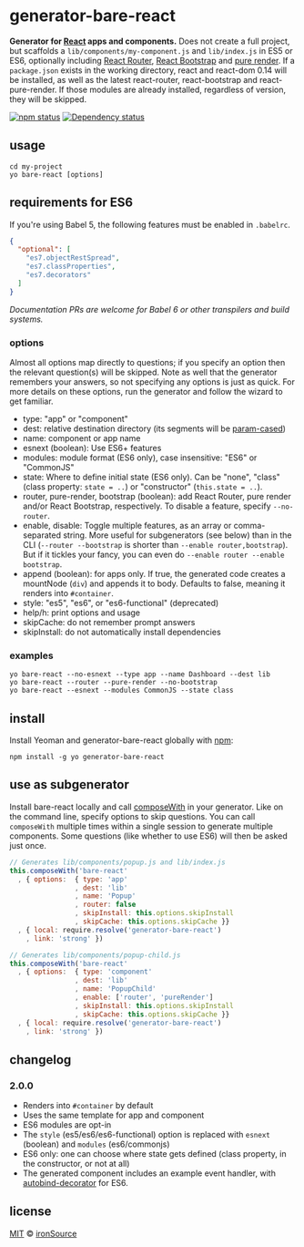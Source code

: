 # generator-bare-react

**Generator for [React](https://github.com/facebook/react) apps and components.** Does not create a full project, but scaffolds a `lib/components/my-component.js` and `lib/index.js` in ES5 or ES6, optionally including [React Router](https://rackt.github.io/react-router), [React Bootstrap](http://react-bootstrap.github.io/) and [pure render](https://github.com/gaearon/react-pure-render). If a `package.json` exists in the working directory, react and react-dom 0.14 will be installed, as well as the latest react-router, react-bootstrap and react-pure-render. If those modules are already installed, regardless of version, they will be skipped.

[![npm status](http://img.shields.io/npm/v/generator-bare-react.svg?style=flat-square)](https://www.npmjs.org/package/generator-bare-react)  [![Dependency status](https://img.shields.io/david/ironSource/node-generator-bare-react.svg?style=flat-square)](https://david-dm.org/ironSource/node-generator-bare-react)

## usage

```
cd my-project
yo bare-react [options]
```

## requirements for ES6

If you're using Babel 5, the following features must be enabled in `.babelrc`.

```json
{
  "optional": [
    "es7.objectRestSpread",
    "es7.classProperties",
    "es7.decorators"
  ]
}
```

*Documentation PRs are welcome for Babel 6 or other transpilers and build systems.*

### options

Almost all options map directly to questions; if you specify an option then the relevant question(s) will be skipped. Note as well that the generator remembers your answers, so not specifying any options is just as quick. For more details on these options, run the generator and follow the wizard to get familiar.

- type: "app" or "component"
- dest: relative destination directory (its segments will be [param-cased](https://github.com/blakeembrey/param-case))
- name: component or app name
- esnext (boolean): Use ES6+ features
- modules: module format (ES6 only), case insensitive: "ES6" or "CommonJS"
- state: Where to define initial state (ES6 only). Can be "none", "class" (class property: `state = ..`) or "constructor" (`this.state = ..`).
- router, pure-render, bootstrap (boolean): add React Router, pure render and/or React Bootstrap, respectively. To disable a feature, specify `--no-router`.
- enable, disable: Toggle multiple features, as an array or comma-separated string. More useful for subgenerators (see below) than in the CLI (`--router --bootstrap` is shorter than `--enable router,bootstrap`). But if it tickles your fancy, you can even do `--enable router --enable bootstrap`.
- append (boolean): for apps only. If true, the generated code creates a mountNode (`div`) and appends it to body. Defaults to false, meaning it renders into `#container`.
- style: "es5", "es6", or "es6-functional" (deprecated)
- help/h: print options and usage
- skipCache: do not remember prompt answers
- skipInstall: do not automatically install dependencies

### examples

```
yo bare-react --no-esnext --type app --name Dashboard --dest lib
yo bare-react --router --pure-render --no-bootstrap
yo bare-react --esnext --modules CommonJS --state class
```

## install

Install Yeoman and generator-bare-react globally with [npm](https://npmjs.org):

```
npm install -g yo generator-bare-react
```

## use as subgenerator

Install bare-react locally and call [composeWith](http://yeoman.io/authoring/composability.html) in your generator. Like on the command line, specify options to skip questions. You can call `composeWith` multiple times within a single session to generate multiple components. Some questions (like whether to use ES6) will then be asked just once.

```js
// Generates lib/components/popup.js and lib/index.js
this.composeWith('bare-react'
  , { options:  { type: 'app'
                , dest: 'lib'
                , name: 'Popup'
                , router: false
                , skipInstall: this.options.skipInstall
                , skipCache: this.options.skipCache }}
  , { local: require.resolve('generator-bare-react')
    , link: 'strong' })

// Generates lib/components/popup-child.js
this.composeWith('bare-react'
  , { options:  { type: 'component'
                , dest: 'lib'
                , name: 'PopupChild'
                , enable: ['router', 'pureRender']
                , skipInstall: this.options.skipInstall
                , skipCache: this.options.skipCache }}
  , { local: require.resolve('generator-bare-react')
    , link: 'strong' })
```

## changelog

### 2.0.0

- Renders into `#container` by default
- Uses the same template for app and component
- ES6 modules are opt-in
- The `style` (es5/es6/es6-functional) option is replaced with `esnext` (boolean) and `modules` (es6/commonjs)
- ES6 only: one can choose where state gets defined (class property, in the constructor, or not at all)
- The generated component includes an example event handler, with [autobind-decorator](https://www.npmjs.com/package/autobind-decorator) for ES6.

## license

[MIT](http://opensource.org/licenses/MIT) © [ironSource](http://www.ironsrc.com/)
